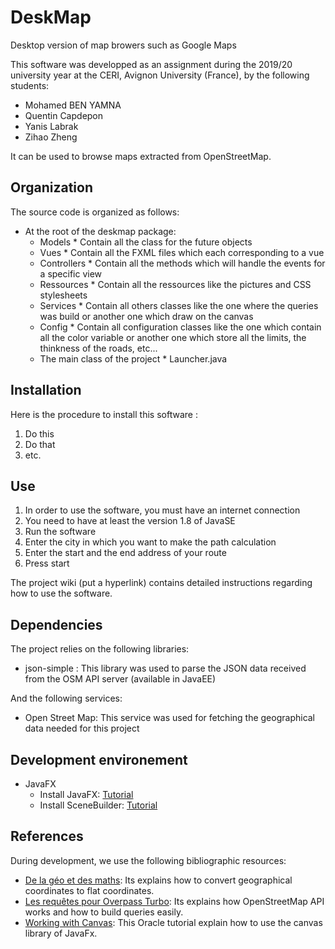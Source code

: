 # DeskMap

Desktop version of map browers such as Google Maps

This software was developped as an assignment during the 2019/20 university year at the CERI, Avignon University (France), by the following students:
* Mohamed BEN YAMNA
* Quentin Capdepon
* Yanis Labrak
* Zihao Zheng

It can be used to browse maps extracted from OpenStreetMap.


## Organization
The source code is organized as follows:

* At the root of the deskmap package:
     * Models
      * Contain all the class for the future objects
     * Vues
      * Contain all the FXML files which each corresponding to a vue	
     * Controllers
      * Contain all the methods which will handle the events for a specific view
     * Ressources
      * Contain all the ressources like the pictures and CSS stylesheets
     * Services
      * Contain all others classes like the one where the queries was build or another one which draw on the canvas
     * Config
      * Contain all configuration classes like the one which contain all the color variable or another one which store all the limits, the thinkness of the roads, etc...
     * The main class of the project
      * Launcher.java


## Installation
Here is the procedure to install this software :
1. Do this
2. Do that
3. etc.


## Use
1. In order to use the software, you must have an internet connection
2. You need to have at least the version 1.8 of JavaSE
3. Run the software
4. Enter the city in which you want to make the path calculation
5. Enter the start and the end address of your route
6. Press start

The project wiki (put a hyperlink) contains detailed instructions regarding how to use the software.


## Dependencies

The project relies on the following libraries:
* json-simple : This library was used to parse the JSON data received from the OSM API server (available in JavaEE)

And the following services:
* Open Street Map: This service was used for fetching the geographical data needed for this project

## Development environement
* JavaFX
    * Install JavaFX: [Tutorial](https://o7planning.org/fr/10619/installation-de-e-fx-clipse-sur-eclipse)
    * Install SceneBuilder: [Tutorial](https://o7planning.org/fr/10621/installez-javafx-scene-builder-dans-eclipse)

## References
During development, we use the following bibliographic resources:
* [De  la  géo  et  des  maths](https://blogs.msdn.microsoft.com/ogdifrance/2011/07/13/de-la-go-et-des-maths/?fbclid=IwAR3efsf9pp87SdKcxNy71T79GPfu7wcxwE-2JhpUWKYOhxW91f38fa_CynY): Its explains how to convert geographical coordinates to flat coordinates.
* [Les requêtes pour Overpass Turbo](http://www.crige-paca.org/index.php?eID=tx_crigedocuments&hash=a4103035&fid=3031): Its explains how OpenStreetMap API works and how to build queries easily.
* [Working  with  Canvas](https://docs.oracle.com/javafx/2/canvas/jfxpub-canvas.htm): This Oracle tutorial explain how to use the canvas library of JavaFx.
